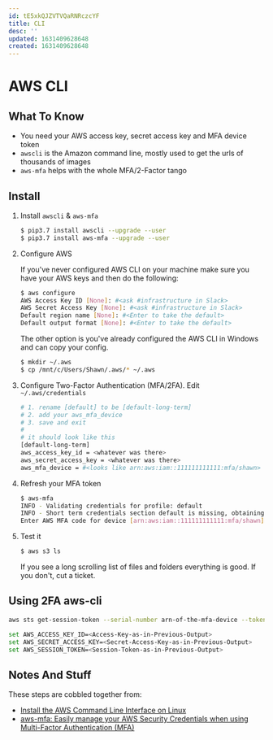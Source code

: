 ```yaml
---
id: tE5xkQJZVTVQaRNRczcYF
title: CLI
desc: ''
updated: 1631409628648
created: 1631409628648
---
```


# AWS CLI

## What To Know

- You need your AWS access key, secret access key and MFA device token
- `awscli` is the Amazon command line, mostly used to get the urls of thousands of images
- `aws-mfa` helps with the whole MFA/2-Factor tango

## Install

1. Install `awscli` & `aws-mfa`

   ```bash
   $ pip3.7 install awscli --upgrade --user
   $ pip3.7 install aws-mfa --upgrade --user
   ```

1. Configure AWS
 
   If you've never configured AWS CLI on your machine make sure you have your AWS keys and then do the following:

   ```bash
   $ aws configure
   AWS Access Key ID [None]: #<ask #infrastructure in Slack>
   AWS Secret Access Key [None]: #<ask #infrastructure in Slack>
   Default region name [None]: #<Enter to take the default>
   Default output format [None]: #<Enter to take the default>
   ```

   The other option is you've already configured the AWS CLI in Windows and can copy your config.

   ```bash
   $ mkdir ~/.aws
   $ cp /mnt/c/Users/Shawn/.aws/* ~/.aws
   ```

1. Configure Two-Factor Authentication (MFA/2FA). Edit `~/.aws/credentials`

   ```bash
   # 1. rename [default] to be [default-long-term]
   # 2. add your aws_mfa_device
   # 3. save and exit
   # 
   # it should look like this
   [default-long-term]                                                                                                                                                                 
   aws_access_key_id = <whatever was there>
   aws_secret_access_key = <whatever was there>
   aws_mfa_device = #<looks like arn:aws:iam::111111111111:mfa/shawn>
   ```

1. Refresh your MFA token

   ```bash
   $ aws-mfa
   INFO - Validating credentials for profile: default
   INFO - Short term credentials section default is missing, obtaining new credentials.
   Enter AWS MFA code for device [arn:aws:iam::111111111111:mfa/shawn] (renewing for 43200 seconds): #<however you get your 2FA tokens, do it now>
   ```

1. Test it

   ```bash
   $ aws s3 ls
   ```

   If you see a long scrolling list of files and folders everything is good. If you don't, cut a ticket.

## Using 2FA aws-cli

```bash
aws sts get-session-token --serial-number arn-of-the-mfa-device --token-code code-from-token

set AWS_ACCESS_KEY_ID=<Access-Key-as-in-Previous-Output>
set AWS_SECRET_ACCESS_KEY=<Secret-Access-Key-as-in-Previous-Output>
set AWS_SESSION_TOKEN=<Session-Token-as-in-Previous-Output>
```   

## Notes And Stuff

These steps are cobbled together from:

- [Install the AWS Command Line Interface on Linux](https://docs.aws.amazon.com/cli/latest/userguide/awscli-install-linux.html)
- [aws-mfa: Easily manage your AWS Security Credentials when using Multi-Factor Authentication (MFA)](https://github.com/broamski/aws-mfa)